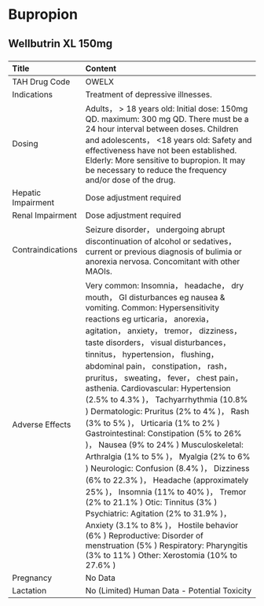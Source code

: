 # Bupropion

## Wellbutrin XL 150mg

##### 

| Title              | Content                                                                                                                                                                                                                                                                                                                                                                                                                                                                                                                                                                                                                                                                                                                                                                                                                                                                                                                                                                                                                                |
|:-------------------|:---------------------------------------------------------------------------------------------------------------------------------------------------------------------------------------------------------------------------------------------------------------------------------------------------------------------------------------------------------------------------------------------------------------------------------------------------------------------------------------------------------------------------------------------------------------------------------------------------------------------------------------------------------------------------------------------------------------------------------------------------------------------------------------------------------------------------------------------------------------------------------------------------------------------------------------------------------------------------------------------------------------------------------------|
| TAH Drug Code      | OWELX                                                                                                                                                                                                                                                                                                                                                                                                                                                                                                                                                                                                                                                                                                                                                                                                                                                                                                                                                                                                                                  |
| Indications        | Treatment of depressive illnesses.                                                                                                                                                                                                                                                                                                                                                                                                                                                                                                                                                                                                                                                                                                                                                                                                                                                                                                                                                                                                     |
| Dosing             | Adults， > 18 years old: Initial dose: 150mg QD. maximum: 300 mg QD. There must be a 24 hour interval between doses. Children and adolescents， <18 years old: Safety and effectiveness have not been established. Elderly: More sensitive to bupropion. It may be necessary to reduce the frequency and/or dose of the drug.                                                                                                                                                                                                                                                                                                                                                                                                                                                                                                                                                                                                                                                                                                          |
| Hepatic Impairment | Dose adjustment required                                                                                                                                                                                                                                                                                                                                                                                                                                                                                                                                                                                                                                                                                                                                                                                                                                                                                                                                                                                                               |
| Renal Impairment   | Dose adjustment required                                                                                                                                                                                                                                                                                                                                                                                                                                                                                                                                                                                                                                                                                                                                                                                                                                                                                                                                                                                                               |
| Contraindications  | Seizure disorder， undergoing abrupt discontinuation of alcohol or sedatives， current or previous diagnosis of bulimia or anorexia nervosa. Concomitant with other MAOIs.                                                                                                                                                                                                                                                                                                                                                                                                                                                                                                                                                                                                                                                                                                                                                                                                                                                             |
| Adverse Effects    | Very common: Insomnia， headache， dry mouth， GI disturbances eg nausea & vomiting. Common: Hypersensitivity reactions eg urticaria， anorexia， agitation， anxiety， tremor， dizziness， taste disorders， visual disturbances， tinnitus， hypertension， flushing， abdominal pain， constipation， rash， pruritus， sweating， fever， chest pain， asthenia. Cardiovascular: Hypertension (2.5% to 4.3% )， Tachyarrhythmia (10.8% ) Dermatologic: Pruritus (2% to 4% )， Rash (3% to 5% )， Urticaria (1% to 2% ) Gastrointestinal: Constipation (5% to 26% )， Nausea (9% to 24% ) Musculoskeletal: Arthralgia (1% to 5% )， Myalgia (2% to 6% ) Neurologic: Confusion (8.4% )， Dizziness (6% to 22.3% )， Headache (approximately 25% )， Insomnia (11% to 40% )， Tremor (2% to 21.1% ) Otic: Tinnitus (3% ) Psychiatric: Agitation (2% to 31.9% )， Anxiety (3.1% to 8% )， Hostile behavior (6% ) Reproductive: Disorder of menstruation (5% ) Respiratory: Pharyngitis (3% to 11% ) Other: Xerostomia (10% to 27.6% ) |
| Pregnancy          | No Data                                                                                                                                                                                                                                                                                                                                                                                                                                                                                                                                                                                                                                                                                                                                                                                                                                                                                                                                                                                                                                |
| Lactation          | No (Limited) Human Data - Potential Toxicity                                                                                                                                                                                                                                                                                                                                                                                                                                                                                                                                                                                                                                                                                                                                                                                                                                                                                                                                                                                           |

